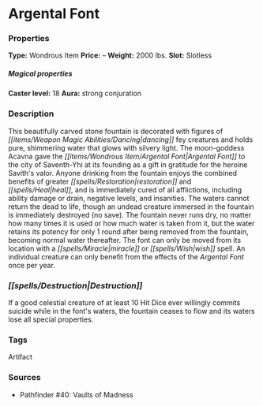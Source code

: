 ﻿---
Title: "Argental Font"
Type: "Wondrous Item"
Price: "–"
Weight: "2000 lbs."
Slot: "Slotless"
Caster level: "18"
Aura: "strong conjuration"
Description: |
  "This beautifully carved stone fountain is decorated with figures of dancing fey creatures and holds pure, shimmering water that glows with silvery light. The moon-goddess Acavna gave the _Argental Font_ to the city of Saventh-Yhi at its founding as a gift in gratitude for the heroine Savith's valor. Anyone drinking from the fountain enjoys the combined benefits of _greater restoration_ and _heal_, and is immediately cured of all afflictions, including ability damage or drain, negative levels, and insanities. The waters cannot return the dead to life, though an undead creature immersed in the fountain is immediately destroyed (no save). The fountain never runs dry, no matter how many times it is used or how much water is taken from it, but the water retains its potency for only 1 round after being removed from the fountain, becoming normal water thereafter. The font can only be moved from its location with a _miracle_ or _wish_ spell. An individual creature can only benefit from the effects of the _Argental Font_ once per year."
Destruction: |
  "If a good celestial creature of at least 10 Hit Dice ever willingly commits suicide while in the font's waters, the fountain ceases to flow and its waters lose all special properties."
Sources: "['Pathfinder #40: Vaults of Madness']"
---

# Argental Font

### Properties

**Type:** Wondrous Item **Price:** – **Weight:** 2000 lbs. **Slot:** Slotless

##### Magical properties

**Caster level:** 18 **Aura:** strong conjuration

### Description

This beautifully carved stone fountain is decorated with figures of _[[items/Weapon Magic Abilities/Dancing|dancing]]_ fey creatures and holds pure, shimmering water that glows with silvery light. The moon-goddess Acavna gave the _[[items/Wondrous Item/Argental Font|Argental Font]]_ to the city of Saventh-Yhi at its founding as a gift in gratitude for the heroine Savith's valor. Anyone drinking from the fountain enjoys the combined benefits of greater _[[spells/Restoration|restoration]]_ and _[[spells/Heal|heal]]_, and is immediately cured of all afflictions, including ability damage or drain, negative levels, and insanities. The waters cannot return the dead to life, though an undead creature immersed in the fountain is immediately destroyed (no save). The fountain never runs dry, no matter how many times it is used or how much water is taken from it, but the water retains its potency for only 1 round after being removed from the fountain, becoming normal water thereafter. The font can only be moved from its location with a _[[spells/Miracle|miracle]]_ or _[[spells/Wish|wish]]_ spell. An individual creature can only benefit from the effects of the _Argental Font_ once per year.

### _[[spells/Destruction|Destruction]]_

If a good celestial creature of at least 10 Hit Dice ever willingly commits suicide while in the font's waters, the fountain ceases to flow and its waters lose all special properties.

### Tags

Artifact

### Sources

* Pathfinder #40: Vaults of Madness